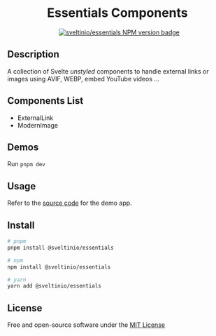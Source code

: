 <div align="center">
    <h1>Essentials Components</h1>
    &nbsp;
    <a href="https://www.npmjs.com/package/@sveltinio/essentials" target="_blank"><img src="https://img.shields.io/npm/v/@sveltinio/essentials.svg?style=flat" alt="sveltinio/essentials NPM version badge" /></a>
</div>

## Description

A collection of Svelte _unstyled_ components to handle external links or images using AVIF, WEBP, embed YouTube videos ...

## Components List

- ExternalLink
- ModernImage

## Demos

Run `pnpm dev`

## Usage

Refer to the [source code](https://github.com/sveltinio/sveltin-components-library/blob/main/packages/essentials/src/routes/index.svelte) for the demo app.

## Install

```bash
# pnpm
pnpm install @sveltinio/essentials

# npm
npm install @sveltinio/essentials

# yarn
yarn add @sveltinio/essentials
```

## License

Free and open-source software under the [MIT License](LICENSE)
